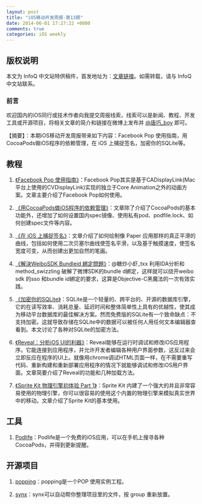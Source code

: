 ```yaml
---
layout: post
title: "iOS移动开发周报-第13期"
date: 2014-06-01 17:27:22 +0800
comments: true
categories: iOS weekly
---
```


## 版权说明

本文为 InfoQ 中文站特供稿件，首发地址为：[文章链接](http://www.infoq.com/cn/news/2014/05/facebook-pop)。如需转载，请与 InfoQ 中文站联系。

### 前言

欢迎国内的iOS同行或技术作者向我提交周报线索，线索可以是新闻、教程、开发工具或开源项目，将相关文章的简介和链接在微博上发布并 [@唐巧_boy](http://weibo.com/tangqiaoboy) 即可。


【摘要】：本期iOS移动开发周报带来如下内容：Facebook Pop 使用指南，用CocoaPods做iOS程序的依赖管理，在 iOS 上捕捉签名，加密你的SQLite等。

## 教程

 1. [《Facebook Pop 使用指南》](http://geeklu.com/2014/05/facebook-pop-usage/)：Facebook Pop其实是基于CADisplayLink(Mac平台上使用的CVDisplayLink)实现的独立于Core Animation之外的动画方案。文章主要介绍了Facebook Pop如何使用。

 1. [《用CocoaPods做iOS程序的依赖管理》](/2014/05/25/use-cocoapod-to-manage-ios-lib-dependency/)：文章除了介绍了CocoaPods的基本功能外，还增加了如何设置国内spec镜像、使用私有pod、podfile.lock、如何创建spec文件等内容。

 1. [《在 iOS 上捕捉签名》](https://github.com/nixzhu/dev-blog/blob/master/2014-05-27-capture-a-signature-on-ios.md)：文章介绍了如何绘制像 Paper 应用那样的真正平滑的曲线，包括如何使用二次贝塞尔曲线使签名平滑，以及基于触摸速度，使签名宽度可变，从而创建出更加自然的笔画。

 1. [《解決WeiboSDK Bundleid 綁定問題》](http://blog.t-xx.me/blog/2014/05/28/hack-weibo-sdk/)：@糖炒小虾_txx 利用IDA分析和 method_swizzling 破解了微博SDK的bundle d綁定，这样就可以绕开weibo sdk 的sso 和bundle id綁定的要求，这算是Objective-C黑魔法的一次有效实践。

 1. [《加密你的SQLite》](http://wangzz.github.io/blog/2014/05/19/jia-mi-ni-de-sqlite/)：SQLite是一个轻量的、跨平台的、开源的数据库引擎，它的在读写效率、消耗总量、延迟时间和整体简单性上具有的优越性，使其成为移动平台数据库的最佳解决方案。然而免费版的SQLite有一个致命缺点：不支持加密。这就导致存储在SQLite中的数据可以被任何人用任何文本编辑器查看到。本文讨论了各种对SQLite的加密方法。

 1. [《Reveal：分析iOS UI的利器》](http://security.ios-wiki.com/issue-3-4/)：Reveal能够在运行时调试和修改iOS应用程序。它能连接到应用程序，并允许开发者编辑各种用户界面参数，这反过来会立即反应在程序的UI上。就像用chrome调试HTML页面一样，在不需要重写代码、重新构建和重新部署应用程序的情况下就能够调试和修改iOS用户界面。文章简要介绍了Reveal的功能和几种加载方法。

 1. [《Sprite Kit 物理引擎初体验 Part 1》](http://blog.codingcoder.com/ios-games-by-tutorials-chapter8%EF%BC%8Dpart1/)：Sprite Kit 内建了一个强大的并且非常容易使用的物理引擎，你可以很容易的使用这个内置的物理引擎来模拟真实世界中的移动。文章介绍了Sprite Kit的基本使用。

## 工具

 1. [Podlife](https://itunes.apple.com/cn/app/podlife/id725023109?l=en&mt=8)：Podlife是一个免费的iOS应用，可以在手机上搜寻各种 CocoaPods，并得到更新提醒。
 
## 开源项目

 1. [popping](https://github.com/schneiderandre/popping)：popping是一个POP 使用实例工程。

 1. [synx](https://github.com/venmo/synx)：synx可以自动帮你整理项目里的文件，按 group 重新放置。
